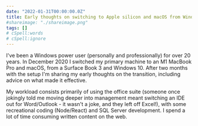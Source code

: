 ```yaml
---
date: "2022-01-31T00:00:00.0Z"
title: Early thoughts on switching to Apple silicon and macOS from Windows
#shareimage: "./shareimage.png"
tags: []
# cSpell:words
# cSpell:ignore
---
```


I've been a Windows power user (personally and professionally) for over 20 years. In December 2020 I switched my primary machine to an M1 MacBook Pro and macOS, from a Surface Book 3 and Windows 10. After two months with the setup I'm sharing my early thoughts on the transition, including advice on what made it effective.

My workload consists primarily of using the office suite (someone once jokingly told me moving deeper into management meant switching an IDE out for Word/Outlook - it wasn't a joke, and they left off Excel!), with some recreational coding (Node/React) and SQL Server development. I spend a lot of time consuming written content on the web.
